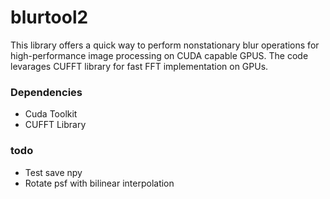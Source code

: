 # blurtool2 

This library offers a quick way to perform nonstationary blur operations for high-performance image processing on CUDA capable GPUS. The code levarages CUFFT library for fast FFT implementation on GPUs. 


### Dependencies

- Cuda Toolkit
- CUFFT Library

### todo 
   
  - Test save npy 
  - Rotate psf with bilinear interpolation